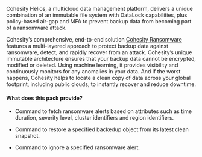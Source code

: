 Cohesity Helios, a multicloud data management platform, delivers a unique combination of an immutable file system with DataLock capabilities, plus policy-based air-gap and MFA to prevent backup data from becoming part of a ransomware attack.

Cohesity’s comprehensive, end-to-end solution [Cohesity Ransomware](https://www.cohesity.com/solutions/ransomware/) features a multi-layered approach to protect backup data against ransomware, detect, and rapidly recover from an attack. Cohesity’s unique immutable architecture ensures that your backup data cannot be encrypted, modified or deleted. Using machine learning, it provides visibility and continuously monitors for any anomalies in your data. And if the worst happens, Cohesity helps to locate a clean copy of data across your global footprint, including public clouds, to instantly recover and reduce downtime.

#### What does this pack provide?

- Command to fetch ransomware alerts based on attributes such as time duration, severity level, cluster identifiers and region identifiers.

- Command to restore a specified backedup object from its latest clean snapshot.

- Command to ignore a specified ransomware alert.